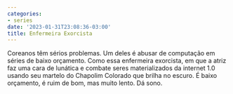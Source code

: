 ```yaml
---
categories:
- series
date: '2023-01-31T23:08:36-03:00'
title: Enfermeira Exorcista
---
```


Coreanos têm sérios problemas. Um deles é abusar de computação em séries de baixo orçamento. Como essa enfermeira exorcista, em que a atriz faz uma cara de lunática e combate seres materializados da internet 1.0 usando seu martelo do Chapolim Colorado que brilha no escuro. É baixo orçamento, é ruim de bom, mas muito lento. Dá sono.